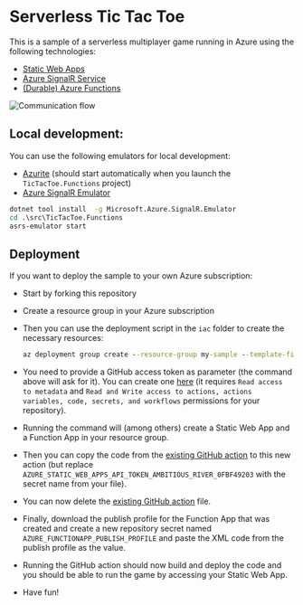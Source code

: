 # Serverless Tic Tac Toe

This is a sample of a serverless multiplayer game running in Azure using the following technologies:

* [Static Web Apps](https://azure.microsoft.com/en-us/products/app-service/static)
* [Azure SignalR Service](https://azure.microsoft.com/en-us/products/signalr-service)
* [(Durable) Azure Functions](https://learn.microsoft.com/en-us/azure/azure-functions/durable/durable-functions-overview?tabs=csharp-inproc)

![Communication flow](https://www.websequencediagrams.com/cgi-bin/cdraw?lz=Q2xpZW50LT5GdW5jdGlvbnM6IFtTaWduYWxSXSBDcmVhdGVHYW1lCgAXCS0-T3JjaGVzdHJhdG9yOiBTY2hlZHVsZU5ld0luc3RhbmNlKGNvbm5lAEoFSWQpCm5vdGUgcmlnaHQgb2YgADAOAFwGIGdhbWUKAEwMAIEDDkFjdGl2aXR5XTogSm9pbkdhbQBWDiwAPAVJZCkAgRsMAIFUBjogR2FtZUpvaW5lZCgAIAYsICJYIgB5HldhaXRGb3JFdmVudCgiUGxheWVyAD4GIikKAIIWHQCBFwkAgH8TAIIrDlJhaXNlAE4ULCAAgjIOAIEta08AgXkfU3RhcnQAgwMrVXBkYXQAgXcVAIMWCAAXCykKCmxvb3Agd2hpbGUgIWdhbWUuSXNPdmVyAIMBK01vdmUAgwQgTWFrZU1vdgCCdS8AVQUAgwwQAIVAHACBdwYAgVRaZW5kCg&s=default)


## Local development: 

You can use the following emulators for local development:
* [Azurite](https://learn.microsoft.com/en-us/azure/storage/common/storage-use-azurite?tabs=visual-studio) (should start automatically when you launch the `TicTacToe.Functions` project)
* [Azure SignalR Emulator](https://github.com/Azure/azure-signalr/blob/dev/docs/emulator.md)

```cmd
dotnet tool install  -g Microsoft.Azure.SignalR.Emulator
cd .\src\TicTacToe.Functions
asrs-emulator start
```

## Deployment

If you want to deploy the sample to your own Azure subscription:

* Start by forking this repository

* Create a resource group in your Azure subscription

* Then you can use the deployment script in the `iac` folder to create the necessary resources:

    ```cmd
    az deployment group create --resource-group my-sample --template-file iac/main.bicep --name samples-serverless-tictactoe
    ```

* You need to provide a GitHub access token as parameter (the command above will ask for it). You can create one [here](https://github.com/settings/tokens?type=beta) (it requires `Read access to metadata` and `Read and Write access to actions, actions variables, code, secrets, and workflows` permissions for your repository).

* Running the command will (among others) create a Static Web App and a Function App in your resource group.

* Then you can copy the code from the [existing GitHub action](.github/workflows/azure-static-web-apps-red-water-002751303.yml) to this new action (but replace `AZURE_STATIC_WEB_APPS_API_TOKEN_AMBITIOUS_RIVER_0FBF49203` with the secret name from your file).

* You can now delete the [existing GitHub action](.github/workflows/azure-static-web-apps-red-water-002751303.yml) file.

* Finally, download the publish profile for the Function App that was created and create a new repository secret named `AZURE_FUNCTIONAPP_PUBLISH_PROFILE` and paste the XML code from the publish profile as the value.

* Running the GitHub action should now build and deploy the code and you should be able to run the game by accessing your Static Web App.

* Have fun!